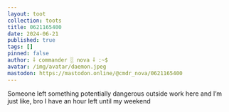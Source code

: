 ```yaml
---
layout: toot
collection: toots
title: 0621165400
date: 2024-06-21
published: true
tags: []
pinned: false
author: ⸸ commander ░ nova ⸸ :~$
avatar: /img/avatar/daemon.jpeg
mastodon: https://mastodon.online/@cmdr_nova/0621165400
---
```


Someone left something potentially dangerous outside work here and I’m just like, bro I have an hour left until my weekend
